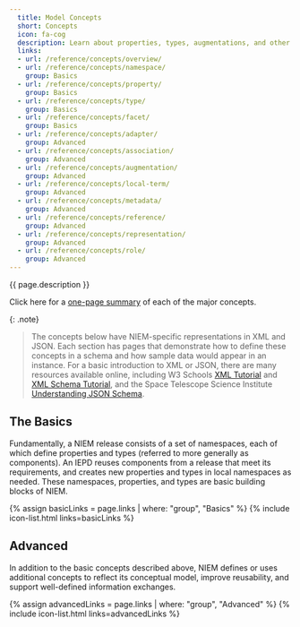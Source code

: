 ```yaml
---
  title: Model Concepts
  short: Concepts
  icon: fa-cog
  description: Learn about properties, types, augmentations, and other building blocks used to construct the model.
  links:
  - url: /reference/concepts/overview/
  - url: /reference/concepts/namespace/
    group: Basics
  - url: /reference/concepts/property/
    group: Basics
  - url: /reference/concepts/type/
    group: Basics
  - url: /reference/concepts/facet/
    group: Basics
  - url: /reference/concepts/adapter/
    group: Advanced
  - url: /reference/concepts/association/
    group: Advanced
  - url: /reference/concepts/augmentation/
    group: Advanced
  - url: /reference/concepts/local-term/
    group: Advanced
  - url: /reference/concepts/metadata/
    group: Advanced
  - url: /reference/concepts/reference/
    group: Advanced
  - url: /reference/concepts/representation/
    group: Advanced
  - url: /reference/concepts/role/
    group: Advanced
---
```


{{ page.description }}

Click here for a [one-page summary](overview) of each of the major concepts.

{: .note}
> The concepts below have NIEM-specific representations in XML and JSON.  Each section has pages that demonstrate how to define these concepts in a schema and how sample data would appear in an instance.  For a basic introduction to XML or JSON, there are many resources available online, including W3 Schools [XML Tutorial](https://www.w3schools.com/xml/default.asp) and [XML Schema Tutorial](https://www.w3schools.com/xml/schema_intro.asp), and the Space Telescope Science Institute [Understanding JSON Schema](https://spacetelescope.github.io/understanding-json-schema/).

## The Basics

Fundamentally, a NIEM release consists of a set of namespaces, each of which define properties and types (referred to more generally as components).  An IEPD reuses components from a release that meet its requirements, and creates new properties and types in local namespaces as needed.  These namespaces, properties, and types are basic building blocks of NIEM.

{% assign basicLinks = page.links | where: "group", "Basics" %}
{% include icon-list.html links=basicLinks %}

## Advanced

In addition to the basic concepts described above, NIEM defines or uses additional concepts to reflect its conceptual model, improve reusability, and support well-defined information exchanges.

{% assign advancedLinks = page.links | where: "group", "Advanced" %}
{% include icon-list.html links=advancedLinks %}
